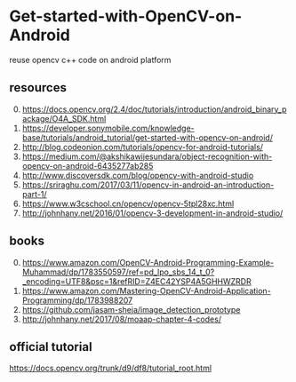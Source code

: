 # Get-started-with-OpenCV-on-Android
reuse opencv c++ code on android platform

resources
---------
0. https://docs.opencv.org/2.4/doc/tutorials/introduction/android_binary_package/O4A_SDK.html
1. https://developer.sonymobile.com/knowledge-base/tutorials/android_tutorial/get-started-with-opencv-on-android/
2. http://blog.codeonion.com/tutorials/opencv-for-android-tutorials/
3. https://medium.com/@akshikawijesundara/object-recognition-with-opencv-on-android-6435277ab285
4. http://www.discoversdk.com/blog/opencv-with-android-studio
5. https://sriraghu.com/2017/03/11/opencv-in-android-an-introduction-part-1/
6. https://www.w3cschool.cn/opencv/opencv-5tpl28xc.html
7. http://johnhany.net/2016/01/opencv-3-development-in-android-studio/

books
-------
0. https://www.amazon.com/OpenCV-Android-Programming-Example-Muhammad/dp/1783550597/ref=pd_lpo_sbs_14_t_0?_encoding=UTF8&psc=1&refRID=Z4EC42YSP4A5GHHWZRDR
1. https://www.amazon.com/Mastering-OpenCV-Android-Application-Programming/dp/1783988207
2. https://github.com/jasam-sheja/image_detection_prototype
3. http://johnhany.net/2017/08/moaap-chapter-4-codes/

official tutorial
------------------
https://docs.opencv.org/trunk/d9/df8/tutorial_root.html
